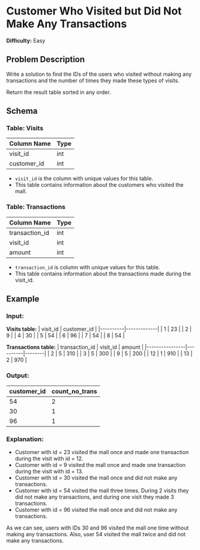 # Customer Who Visited but Did Not Make Any Transactions

**Difficulty:** Easy

## Problem Description

Write a solution to find the IDs of the users who visited without making any transactions and the number of times they made these types of visits.

Return the result table sorted in any order.

## Schema

### Table: Visits

| Column Name | Type |
|-------------|------|
| visit_id    | int  |
| customer_id | int  |

- `visit_id` is the column with unique values for this table.
- This table contains information about the customers who visited the mall.

### Table: Transactions

| Column Name    | Type |
|----------------|------|
| transaction_id | int  |
| visit_id       | int  |
| amount         | int  |

- `transaction_id` is column with unique values for this table.
- This table contains information about the transactions made during the visit_id.

## Example

### Input:

**Visits table:**
| visit_id | customer_id |
|----------|-------------|
| 1        | 23          |
| 2        | 9           |
| 4        | 30          |
| 5        | 54          |
| 6        | 96          |
| 7        | 54          |
| 8        | 54          |

**Transactions table:**
| transaction_id | visit_id | amount |
|----------------|----------|--------|
| 2              | 5        | 310    |
| 3              | 5        | 300    |
| 9              | 5        | 200    |
| 12             | 1        | 910    |
| 13             | 2        | 970    |

### Output:
| customer_id | count_no_trans |
|-------------|----------------|
| 54          | 2              |
| 30          | 1              |
| 96          | 1              |

### Explanation:
- Customer with id = 23 visited the mall once and made one transaction during the visit with id = 12.
- Customer with id = 9 visited the mall once and made one transaction during the visit with id = 13.
- Customer with id = 30 visited the mall once and did not make any transactions.
- Customer with id = 54 visited the mall three times. During 2 visits they did not make any transactions, and during one visit they made 3 transactions.
- Customer with id = 96 visited the mall once and did not make any transactions.

As we can see, users with IDs 30 and 96 visited the mall one time without making any transactions. Also, user 54 visited the mall twice and did not make any transactions.
